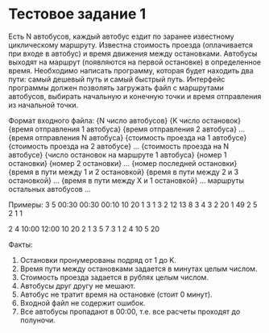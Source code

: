# Тестовое задание 1
Есть N автобусов, каждый автобус ездит по заранее известному
циклическому маршруту. Известна стоимость проезда (оплачивается при
входе в автобус) и время движения между остановками. Автобусы выходят
на маршрут (появляются на первой остановке) в определенное время.
Необходимо написать программу, которая будет находить два пути: самый
дешевый путь и самый быстрый путь. Интерфейс программы должен
позволять загружать файл с маршрутами автобусов, выбирать начальную и
конечную точки и время отправления из начальной точки.

Формат входного файла:
{N число автобусов}
{K число остановок}
{время отправления 1 автобуса} {время отправления 2 автобуса} ...
{время отправления N автобуса}
{стоимость проезда на 1 автобусе} {стоимость проезда на 2 автобусе}
... {стоимость проезда на N автобусе}
{число остановок на маршруте 1 автобуса} {номер 1 остановки} {номер 2
остановки} ... {номер последней остановки} {время в пути между 1 и 2
остановкой} {время в пути между 2 и 3 остановкой} ... {время в пути
между X и 1 остановкой}
... маршруты остальных автобусов ...

Примеры:
3
5
00:30 00:30 00:10
10 20 1
3 1 3 2 12 13 8
3 4 3 2 20 1 49
2 5 2 1 1

2
4
10:00 12:00
10 20
2 1 3 5 7
3 1 2 4 10 5 20

Факты:
1. Остановки пронумерованы подряд от 1 до K.
2. Время пути между остановками задается в минутах целым числом.
3. Стоимость проезда задается в рублях целым числом.
4. Автобусы друг другу не мешают.
5. Автобус не тратит время на остановке (стоит 0 минут).
6. Входной файл не содержит ошибок.
7. Все автобусы пропадают в 00:00, т.е. все расчеты проходят до полуночи.

